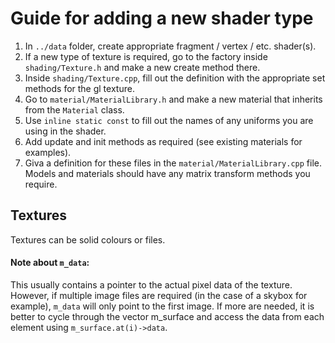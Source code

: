 # Guide for adding a new shader type
1. In `../data` folder, create appropriate fragment / vertex / etc. shader(s).
2. If a new type of texture is required, go to the factory inside `shading/Texture.h` and make a new create method there.
3. Inside `shading/Texture.cpp`, fill out the definition with the appropriate set methods for the gl texture.
4. Go to `material/MaterialLibrary.h` and make a new material that inherits from the `Material` class.
5. Use `inline static const` to fill out the names of any uniforms you are using in the shader.
6. Add update and init methods as required (see existing materials for examples).
7. Giva a definition for these files in the `material/MaterialLibrary.cpp` file. Models and materials should have any matrix transform methods you require.

## Textures
Textures can be solid colours or files.

#### Note about `m_data`:

  This usually contains a pointer to the actual pixel data of the texture. 
  However, if multiple image files are required (in the case of a skybox
  for example), `m_data` will only point to the first image. If more are needed, 
  it is better to cycle through the vector m_surface and access the data from
  each element using `m_surface.at(i)->data`.
